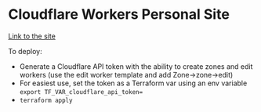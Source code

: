 # Cloudflare Workers Personal Site

[Link to the site](https://site.michael-wheeler856.workers.dev/)

To deploy:

- Generate a Cloudflare API token with the ability to create zones and edit workers (use the edit worker template and add Zone->zone->edit)
- For easiest use, set the token as a Terraform var using an env variable ```export TF_VAR_cloudflare_api_token=```
- ```terraform apply```
